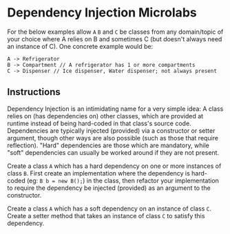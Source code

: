 # Dependency Injection Microlabs


For the below examples allow `A` `B` and `C` be classes from any domain/topic of your choice where A relies on B and sometimes C (but doesn't always need an instance of C). One concrete example would be:

```
A -> Refrigerator
B -> Compartment // A refrigerator has 1 or more compartments
C -> Dispenser // Ice dispenser, Water dispenser; not always present
```

## Instructions

Dependency Injection is an intimidating name for a very simple idea: A class relies on (has dependencies on) other classes, which are provided at runtime instead of being hard-coded in that class's source code. Dependencies are typically injected (provided) via a constructor or setter argument, though other ways are also possible (such as those that require reflection). "Hard" dependencies are those which are mandatory, while "soft" dependencies can usually be worked around if they are not present. 

Create a class `A` which has a hard dependency on one or more instances of class `B`. First create an implementation where the dependency is hard-coded (eg: `B b = new B();`) in the class, then refactor your implementation to require the dependency be injected (provided) as an argument to the constructor.

Create a class `A` which has a soft dependency on an instance of class `C`. Create a setter method that takes an instance of class `C` to satisfy this dependency.
